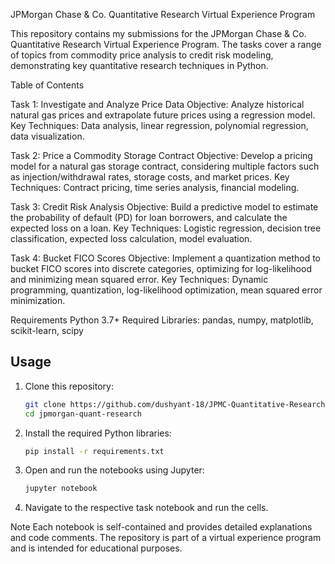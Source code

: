 JPMorgan Chase & Co. Quantitative Research Virtual Experience Program

This repository contains my submissions for the JPMorgan Chase & Co. Quantitative Research Virtual Experience Program. The tasks cover a range of topics from commodity price analysis to credit risk modeling, demonstrating key quantitative research techniques in Python.

Table of Contents

Task 1: Investigate and Analyze Price Data
Objective: Analyze historical natural gas prices and extrapolate future prices using a regression model.
Key Techniques: Data analysis, linear regression, polynomial regression, data visualization.

Task 2: Price a Commodity Storage Contract
Objective: Develop a pricing model for a natural gas storage contract, considering multiple factors such as injection/withdrawal rates, storage costs, and market prices.
Key Techniques: Contract pricing, time series analysis, financial modeling.

Task 3: Credit Risk Analysis
Objective: Build a predictive model to estimate the probability of default (PD) for loan borrowers, and calculate the expected loss on a loan.
Key Techniques: Logistic regression, decision tree classification, expected loss calculation, model evaluation.

Task 4: Bucket FICO Scores
Objective: Implement a quantization method to bucket FICO scores into discrete categories, optimizing for log-likelihood and minimizing mean squared error.
Key Techniques: Dynamic programming, quantization, log-likelihood optimization, mean squared error minimization.

Requirements
Python 3.7+
Required Libraries: pandas, numpy, matplotlib, scikit-learn, scipy

## Usage

1. Clone this repository:

    ```bash
    git clone https://github.com/dushyant-18/JPMC-Quantitative-Research.git
    cd jpmorgan-quant-research
    ```

2. Install the required Python libraries:

    ```bash
    pip install -r requirements.txt
    ```

3. Open and run the notebooks using Jupyter:

    ```bash
    jupyter notebook
    ```

4. Navigate to the respective task notebook and run the cells.

Note
Each notebook is self-contained and provides detailed explanations and code comments.
The repository is part of a virtual experience program and is intended for educational purposes.
